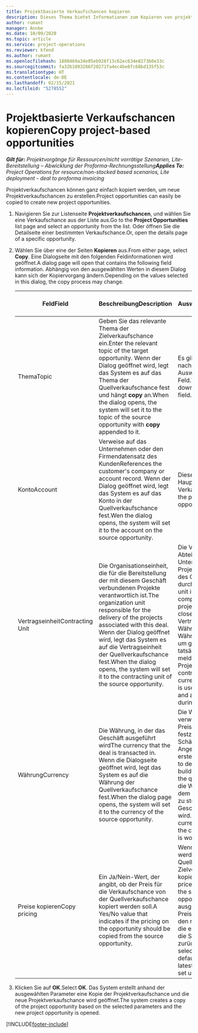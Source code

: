 ```yaml
---
title: Projektbasierte Verkaufschancen kopieren
description: Dieses Thema bietet Informationen zum Kopieren von projektbasierten Verkaufschancen in Project Operations.
author: rumant
manager: Annbe
ms.date: 10/09/2020
ms.topic: article
ms.service: project-operations
ms.reviewer: kfend
ms.author: rumant
ms.openlocfilehash: 1808469a34e05eb926f13c62ec634e8273b0e33c
ms.sourcegitcommit: fa32b1893286f20271fa4ec4be8fc68bd135f53c
ms.translationtype: HT
ms.contentlocale: de-DE
ms.lasthandoff: 02/15/2021
ms.locfileid: "5278552"
---
```

# <a name="copy-project-based-opportunities"></a><span data-ttu-id="01fae-103">Projektbasierte Verkaufschancen kopieren</span><span class="sxs-lookup"><span data-stu-id="01fae-103">Copy project-based opportunities</span></span>

<span data-ttu-id="01fae-104">_**Gilt für:** Projektvorgänge für Ressourcen/nicht vorrätige Szenarien, Lite-Bereitstellung – Abwicklung der Proforma-Rechnungsstellung_</span><span class="sxs-lookup"><span data-stu-id="01fae-104">_**Applies To:** Project Operations for resource/non-stocked based scenarios, Lite deployment - deal to proforma invoicing_</span></span>


<span data-ttu-id="01fae-105">Projektverkaufschancen können ganz einfach kopiert werden, um neue Projektverkaufschancen zu erstellen.</span><span class="sxs-lookup"><span data-stu-id="01fae-105">Project opportunities can easily be copied to create new project opportunities.</span></span> 

1. <span data-ttu-id="01fae-106">Navigieren Sie zur Listenseite **Projektverkaufschancen**, und wählen Sie eine Verkaufschance aus der Liste aus.</span><span class="sxs-lookup"><span data-stu-id="01fae-106">Go to the **Project Opportunities** list page and select an opportunity from the list.</span></span> <span data-ttu-id="01fae-107">Oder öffnen Sie die Detailseite einer bestimmten Verkaufschance.</span><span class="sxs-lookup"><span data-stu-id="01fae-107">Or, open the details page of a specific opportunity.</span></span> 
2. <span data-ttu-id="01fae-108">Wählen Sie über eine der Seiten **Kopieren** aus.</span><span class="sxs-lookup"><span data-stu-id="01fae-108">From either page, select **Copy**.</span></span> <span data-ttu-id="01fae-109">Eine Dialogseite mit den folgenden Feldinformationen wird geöffnet.</span><span class="sxs-lookup"><span data-stu-id="01fae-109">A dialog page will open that contains the following field information.</span></span> <span data-ttu-id="01fae-110">Abhängig von den ausgewählten Werten in diesem Dialog kann sich der Kopiervorgang ändern.</span><span class="sxs-lookup"><span data-stu-id="01fae-110">Depending on the values selected in this dialog, the copy process may change.</span></span>

    | <span data-ttu-id="01fae-111">**Feld**</span><span class="sxs-lookup"><span data-stu-id="01fae-111">**Field**</span></span> | <span data-ttu-id="01fae-112">**Beschreibung**</span><span class="sxs-lookup"><span data-stu-id="01fae-112">**Description**</span></span> | <span data-ttu-id="01fae-113">**Downstream-Auswirkungen**</span><span class="sxs-lookup"><span data-stu-id="01fae-113">**Downstream impact**</span></span> |
    | --- | --- | --- |
    | <span data-ttu-id="01fae-114">Thema</span><span class="sxs-lookup"><span data-stu-id="01fae-114">Topic</span></span> | <span data-ttu-id="01fae-115">Geben Sie das relevante Thema der Zielverkaufschance ein.</span><span class="sxs-lookup"><span data-stu-id="01fae-115">Enter the relevant topic of the target opportunity.</span></span> <span data-ttu-id="01fae-116">Wenn der Dialog geöffnet wird, legt das System es auf das Thema der Quellverkaufschance fest und hängt **copy** an.</span><span class="sxs-lookup"><span data-stu-id="01fae-116">When the dialog opens, the system will set it to the topic of the source opportunity with **copy** appended to it.</span></span> | <span data-ttu-id="01fae-117">Es gibt keine nachgelagerten Auswirkungen für dieses Feld.</span><span class="sxs-lookup"><span data-stu-id="01fae-117">There's no downstream impact for this field.</span></span> |
    | <span data-ttu-id="01fae-118">Konto</span><span class="sxs-lookup"><span data-stu-id="01fae-118">Account</span></span> | <span data-ttu-id="01fae-119">Verweise auf das Unternehmen oder den Firmendatensatz des Kunden</span><span class="sxs-lookup"><span data-stu-id="01fae-119">References the customer's company or account record.</span></span> <span data-ttu-id="01fae-120">Wenn der Dialog geöffnet wird, legt das System es auf das Konto in der Quellverkaufschance fest.</span><span class="sxs-lookup"><span data-stu-id="01fae-120">Wen the dialog opens, the system will set it to the account on the source opportunity.</span></span> | <span data-ttu-id="01fae-121">Dieses Feld ist der Hauptkunde in der Verkaufschance.</span><span class="sxs-lookup"><span data-stu-id="01fae-121">This field is the primary customer on the opportunity.</span></span> |
    | <span data-ttu-id="01fae-122">Vertragseinheit</span><span class="sxs-lookup"><span data-stu-id="01fae-122">Contracting Unit</span></span> | <span data-ttu-id="01fae-123">Die Organisationseinheit, die für die Bereitstellung der mit diesem Geschäft verbundenen Projekte verantwortlich ist.</span><span class="sxs-lookup"><span data-stu-id="01fae-123">The organization unit responsible for the delivery of the projects associated with this deal.</span></span> <span data-ttu-id="01fae-124">Wenn der Dialog geöffnet wird, legt das System es auf die Vertragseinheit der Quellverkaufschance fest.</span><span class="sxs-lookup"><span data-stu-id="01fae-124">When the dialog opens, the system will set it to the contracting unit of the source opportunity.</span></span> | <span data-ttu-id="01fae-125">Die Vertragseinheit ist die Abteilung des Unternehmens, die die Projekte nach Abschluss des Geschäfts durchführt.</span><span class="sxs-lookup"><span data-stu-id="01fae-125">The contracting unit is the division of the company that executes the projects after the deal is closed.</span></span> <span data-ttu-id="01fae-126">Jede Vertragseinheit hat eine Währung, und diese Währung wird verwendet, um geschätzte und tatsächliche Kosten zu melden, die während des Projekts anfallen.</span><span class="sxs-lookup"><span data-stu-id="01fae-126">Every contracting unit has a currency, and this currency is used to report estimated and actual costs incurred during the project.</span></span> |
    | <span data-ttu-id="01fae-127">Währung</span><span class="sxs-lookup"><span data-stu-id="01fae-127">Currency</span></span> | <span data-ttu-id="01fae-128">Die Währung, in der das Geschäft ausgeführt wird</span><span class="sxs-lookup"><span data-stu-id="01fae-128">The currency that the deal is transacted in.</span></span> <span data-ttu-id="01fae-129">Wenn die Dialogseite geöffnet wird, legt das System es auf die Währung der Quellverkaufschance fest.</span><span class="sxs-lookup"><span data-stu-id="01fae-129">When the dialog page opens, the system will set it to the currency of the source opportunity.</span></span> | <span data-ttu-id="01fae-130">Die Währung wird verwendet, um eine Preisliste als Standard festzulegen und finanzielle Schätzungen für das Angebot zu erstellen.</span><span class="sxs-lookup"><span data-stu-id="01fae-130">Currency is used to default a price list and build financial estimates on the quote.</span></span> <span data-ttu-id="01fae-131">Schließlich wird die Währung verwendet, um dem Kunden eine Rechnung zu stellen, wenn das Geschäft gewonnen wird.</span><span class="sxs-lookup"><span data-stu-id="01fae-131">Eventually, the currency is used to invoice the customer when the deal is won.</span></span> |
    | <span data-ttu-id="01fae-132">Preise kopieren</span><span class="sxs-lookup"><span data-stu-id="01fae-132">Copy pricing</span></span> | <span data-ttu-id="01fae-133">Ein Ja/Nein-Wert, der angibt, ob der Preis für die Verkaufschance von der Quellverkaufschance kopiert werden soll.</span><span class="sxs-lookup"><span data-stu-id="01fae-133">A Yes/No value that indicates if the pricing on the opportunity should be copied from the source opportunity.</span></span> | <span data-ttu-id="01fae-134">Wenn **Ja** ausgewählt ist, werden Preislisten von der Quell- in die Zielverkaufschance kopiert.</span><span class="sxs-lookup"><span data-stu-id="01fae-134">If **Yes** is selected, price lists are copied from the source to the target opportunity.</span></span> <span data-ttu-id="01fae-135">Wenn **Nein** ausgewählt ist, werden Preislisten basierend auf den neuesten Preislisten, die eingerichtet wurden, auf die Standardeinstellungen zurückgesetzt.</span><span class="sxs-lookup"><span data-stu-id="01fae-135">If **No** is selected, price lists are defaulted based on the latest price lists that were set up.</span></span> |

3. <span data-ttu-id="01fae-136">Klicken Sie auf **OK**.</span><span class="sxs-lookup"><span data-stu-id="01fae-136">Select **OK**.</span></span> <span data-ttu-id="01fae-137">Das System erstellt anhand der ausgewählten Parameter eine Kopie der Projektverkaufschance und die neue Projektverkaufschance wird geöffnet.</span><span class="sxs-lookup"><span data-stu-id="01fae-137">The system creates a copy of the project opportunity based on the selected parameters and the new project opportunity is opened.</span></span>


[!INCLUDE[footer-include](../includes/footer-banner.md)]